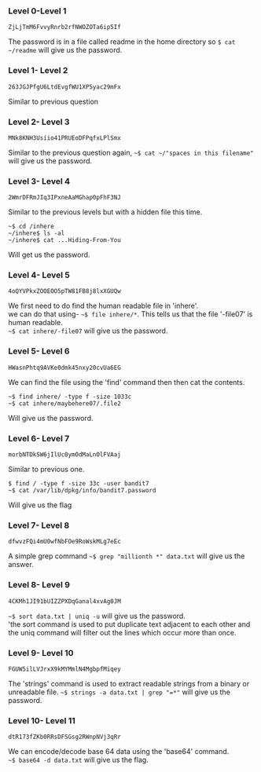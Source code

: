 ### Level 0-Level 1
```ZjLjTmM6FvvyRnrb2rfNWOZOTa6ip5If```

The password is in a file called readme in the home directory so ```$ cat ~/readme``` will give us the password.  

### Level 1- Level 2
```263JGJPfgU6LtdEvgfWU1XP5yac29mFx```

Similar to previous question

### Level 2- Level 3
```MNk8KNH3Usiio41PRUEoDFPqfxLPlSmx```

Similar to the previous question again, ```~$ cat ~/"spaces in this filename"``` will give us the password. 

### Level 3- Level 4
```2WmrDFRmJIq3IPxneAaMGhap0pFhF3NJ```

Similar to the previous levels but with a hidden file this time.  
```
~$ cd /inhere
~/inhere$ ls -al
~/inhere$ cat ...Hiding-From-You
```
Will get us the password.  

### Level 4- Level 5
```4oQYVPkxZOOEOO5pTW81FB8j8lxXGUQw```

We first need to do find the human readable file in 'inhere'.  
we can do that using- ```~$ file inhere/*```. This tells us that the file '-file07' is human readable.  
```~$ cat inhere/-file07``` will give us the password.  

### Level 5- Level 6
```HWasnPhtq9AVKe0dmk45nxy20cvUa6EG```

We can find the file using the 'find' command then then cat the contents.  
```
~$ find inhere/ -type f -size 1033c
~$ cat inhere/maybehere07/.file2
```  
Will give us the password.  

### Level 6- Level 7
```morbNTDkSW6jIlUc0ymOdMaLnOlFVAaj```

Similar to previous one.  
```
$ find / -type f -size 33c -user bandit7
~$ cat /var/lib/dpkg/info/bandit7.password
```  
Will give us the flag

### Level 7- Level 8
```dfwvzFQi4mU0wfNbFOe9RoWskMLg7eEc```

A simple grep command ```~$ grep "millionth *" data.txt``` will give us the answer.  

### Level 8- Level 9
```4CKMh1JI91bUIZZPXDqGanal4xvAg0JM```

```~$ sort data.txt | uniq -u``` will give us the password.  
'the sort command is used to put duplicate text adjacent to each other and the uniq command will filter out the lines which occur more than once.  

### Level 9- Level 10
```FGUW5ilLVJrxX9kMYMmlN4MgbpfMiqey```

The 'strings' command is used to extract readable strings from a binary or unreadable file.
```~$ strings -a data.txt | grep "=*"``` will give us the password.  

### Level 10- Level 11
```dtR173fZKb0RRsDFSGsg2RWnpNVj3qRr```

We can encode/decode base 64 data using the 'base64' command.  
```~$ base64 -d data.txt``` will give us the flag.
